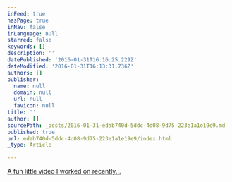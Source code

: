 ```yaml
---
inFeed: true
hasPage: true
inNav: false
inLanguage: null
starred: false
keywords: []
description: ''
datePublished: '2016-01-31T16:16:25.229Z'
dateModified: '2016-01-31T16:13:31.736Z'
authors: []
publisher:
  name: null
  domain: null
  url: null
  favicon: null
title: ''
author: []
sourcePath: _posts/2016-01-31-edab740d-5ddc-4d08-9d75-223e1a1e19e9.md
published: true
url: edab740d-5ddc-4d08-9d75-223e1a1e19e9/index.html
_type: Article

---
```

[A fun little video I worked on recently...][0]

[0]: https://youtu.be/L6-jMyNR5r4